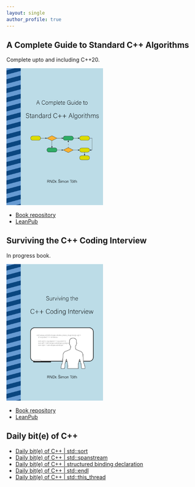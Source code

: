 ```yaml
---
layout: single
author_profile: true
---
```


## A Complete Guide to Standard C++ Algorithms

Complete upto and including C++20.

[<img src="assets/images/book_algorithms_cover.png" width="50%">](https://leanpub.com/cpp-algorithms-guide)

- [Book repository](https://github.com/HappyCerberus/book-cpp-algorithms)
- [LeanPub](https://leanpub.com/cpp-algorithms-guide)

## Surviving the C++ Coding Interview

In progress book.

[<img src="assets/images/book_coding_interview_cover.png" width="50%">](https://leanpub.com/cpp-coding-interview)

- [Book repository](https://leanpub.com/cpp-coding-interview)
- [LeanPub](https://leanpub.com/cpp-coding-interview)

## Daily bit(e) of C++

<ul>
<!-- SUBSTACK:START --><li><a href="https://medium.com/@simontoth/daily-bit-e-of-c-std-sort-e2a5ec3db0e6?source=rss-1e1de1006a93------2">Daily bit&lpar;e&rpar; of C++ | std::sort</a></li><li><a href="https://medium.com/@simontoth/daily-bit-e-of-c-std-spanstream-efa4db196d1a?source=rss-1e1de1006a93------2">Daily bit&lpar;e&rpar; of C++ | std::spanstream</a></li><li><a href="https://medium.com/@simontoth/daily-bit-e-of-c-structured-binding-declaration-765340da1550?source=rss-1e1de1006a93------2">Daily bit&lpar;e&rpar; of C++ | structured binding declaration</a></li><li><a href="https://medium.com/@simontoth/daily-bit-e-of-c-std-endl-bf738a826124?source=rss-1e1de1006a93------2">Daily bit&lpar;e&rpar; of C++ | std::endl</a></li><li><a href="https://medium.com/@simontoth/daily-bit-e-of-c-std-this-thread-c140da8d1892?source=rss-1e1de1006a93------2">Daily bit&lpar;e&rpar; of C++ | std::this_thread</a></li><!-- SUBSTACK:END -->
</ul>